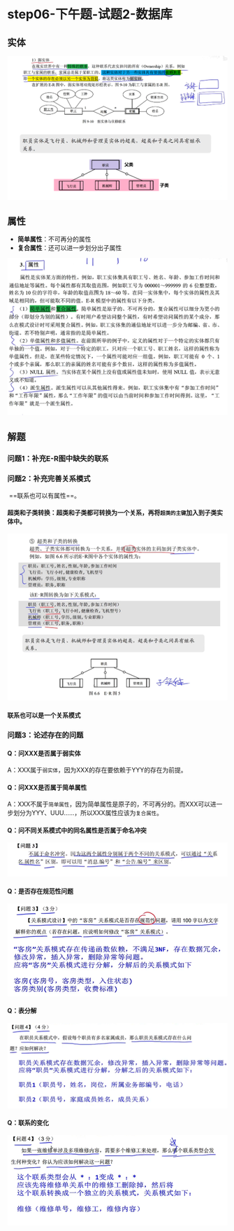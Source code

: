 # step06-下午题-试题2-数据库

## 实体

![image-20230518183753385](step06-下午题-试题2-数据库.assets/image-20230518183753385.png)



## 属性

- **简单属性**：不可再分的属性
- **复合属性**：还可以进一步划分出子属性

![image-20230518184217958](step06-下午题-试题2-数据库.assets/image-20230518184217958.png)



## 解题

### 问题1：补充E-R图中缺失的联系







### 问题2：补充完善关系模式

​		==联系也可以有属性==。



#### 超类和子类转换：超类和子类都可转换为一个关系，再将`超类的主键`加入到子类实体中。

![image-20230518191820526](step06-下午题-试题2-数据库.assets/image-20230518191820526.png)



#### 联系也可以是一个关系模式





### 问题3：论述存在的问题

#### Q：问XXX是否属于弱实体

​		A：XXX属于`弱实体`，因为XXX的存在要依赖于YYY的存在为前提。



#### Q：问XXX是否属于简单属性

​		A：XXX不属于`简单属性`，因为简单属性是原子的，不可再分的。而XXX可以进一步划分为YYY、UUU……，所以XXX属性应该为`复合属性`。



#### Q：问不同关系模式中的同名属性是否属于命名冲突

![image-20230519092024514](step06-下午题-试题2-数据库.assets/image-20230519092024514.png)



#### Q：是否存在规范性问题

![image-20230519094612200](step06-下午题-试题2-数据库.assets/image-20230519094612200.png)



#### Q：表分解

![image-20230519100225872](step06-下午题-试题2-数据库.assets/image-20230519100225872.png)



#### Q：联系的变化

![image-20230519103725477](step06-下午题-试题2-数据库.assets/image-20230519103725477.png)


